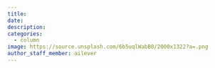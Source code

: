 ```yaml
---
title:
date:
description:
categories:
  - column
image: https://source.unsplash.com/6b5uqlWabB0/2000x1322?a=.png
author_staff_member: ailever
---
```

